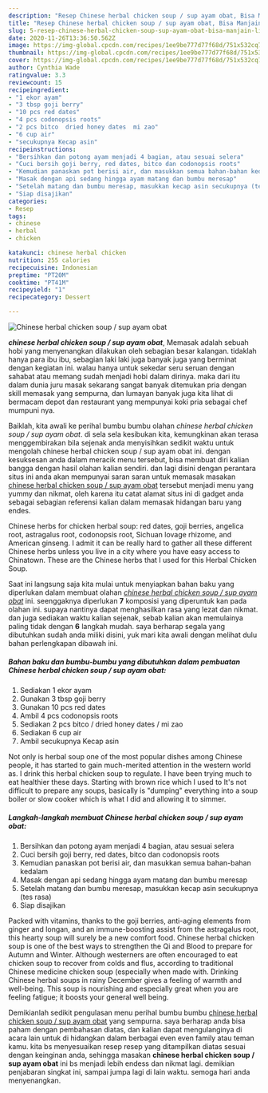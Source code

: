 ```yaml
---
description: "Resep Chinese herbal chicken soup / sup ayam obat, Bisa Manjain Lidah"
title: "Resep Chinese herbal chicken soup / sup ayam obat, Bisa Manjain Lidah"
slug: 5-resep-chinese-herbal-chicken-soup-sup-ayam-obat-bisa-manjain-lidah
date: 2020-11-26T13:36:50.562Z
image: https://img-global.cpcdn.com/recipes/1ee9be777d77f68d/751x532cq70/chinese-herbal-chicken-soup-sup-ayam-obat-foto-resep-utama.jpg
thumbnail: https://img-global.cpcdn.com/recipes/1ee9be777d77f68d/751x532cq70/chinese-herbal-chicken-soup-sup-ayam-obat-foto-resep-utama.jpg
cover: https://img-global.cpcdn.com/recipes/1ee9be777d77f68d/751x532cq70/chinese-herbal-chicken-soup-sup-ayam-obat-foto-resep-utama.jpg
author: Cynthia Wade
ratingvalue: 3.3
reviewcount: 15
recipeingredient:
- "1 ekor ayam"
- "3 tbsp goji berry"
- "10 pcs red dates"
- "4 pcs codonopsis roots"
- "2 pcs bitco  dried honey dates  mi zao"
- "6 cup air"
- "secukupnya Kecap asin"
recipeinstructions:
- "Bersihkan dan potong ayam menjadi 4 bagian, atau sesuai selera"
- "Cuci bersih goji berry, red dates, bitco dan codonopsis roots"
- "Kemudian panaskan pot berisi air, dan masukkan semua bahan-bahan kedalam"
- "Masak dengan api sedang hingga ayam matang dan bumbu meresap"
- "Setelah matang dan bumbu meresap, masukkan kecap asin secukupnya (tes rasa)"
- "Siap disajikan"
categories:
- Resep
tags:
- chinese
- herbal
- chicken

katakunci: chinese herbal chicken 
nutrition: 255 calories
recipecuisine: Indonesian
preptime: "PT20M"
cooktime: "PT41M"
recipeyield: "1"
recipecategory: Dessert

---
```



![Chinese herbal chicken soup / sup ayam obat](https://img-global.cpcdn.com/recipes/1ee9be777d77f68d/751x532cq70/chinese-herbal-chicken-soup-sup-ayam-obat-foto-resep-utama.jpg)

<b><i>chinese herbal chicken soup / sup ayam obat</i></b>, Memasak adalah sebuah hobi yang menyenangkan dilakukan oleh sebagian besar kalangan. tidaklah hanya para ibu ibu, sebagian laki laki juga banyak juga yang berminat dengan kegiatan ini. walau hanya untuk sekedar seru seruan dengan sahabat atau memang sudah menjadi hobi dalam dirinya. maka dari itu dalam dunia juru masak sekarang sangat banyak ditemukan pria dengan skill memasak yang sempurna, dan lumayan banyak juga kita lihat di bermacam depot dan restaurant yang mempunyai koki pria sebagai chef mumpuni nya.

Baiklah, kita awali ke perihal bumbu bumbu olahan <i>chinese herbal chicken soup / sup ayam obat</i>. di sela sela kesibukan kita, kemungkinan akan terasa menggembirakan bila sejenak anda menyisihkan sedikit waktu untuk mengolah chinese herbal chicken soup / sup ayam obat ini. dengan kesuksesan anda dalam meracik menu tersebut, bisa membuat diri kalian bangga dengan hasil olahan kalian sendiri. dan lagi disini dengan perantara situs ini anda akan mempunyai saran saran untuk memasak masakan <u>chinese herbal chicken soup / sup ayam obat</u> tersebut menjadi menu yang yummy dan nikmat, oleh karena itu catat alamat situs ini di gadget anda sebagai sebagian referensi kalian dalam memasak hidangan baru yang endes.

Chinese herbs for chicken herbal soup: red dates, goji berries, angelica root, astragalus root, codonopsis root, Sichuan lovage rhizome, and American ginseng. I admit it can be really hard to gather all these different Chinese herbs unless you live in a city where you have easy access to Chinatown. These are the Chinese herbs that I used for this Herbal Chicken Soup.


Saat ini langsung saja kita mulai untuk menyiapkan bahan baku yang diperlukan dalam membuat olahan <u><i>chinese herbal chicken soup / sup ayam obat</i></u> ini. seenggaknya diperlukan <b>7</b> komposisi yang diperuntuk kan pada olahan ini. supaya nantinya dapat menghasilkan rasa yang lezat dan nikmat. dan juga sediakan waktu kalian sejenak, sebab kalian akan memulainya paling tidak dengan <b>6</b> langkah mudah. saya berharap segala yang dibutuhkan sudah anda miliki disini, yuk mari kita awali dengan melihat dulu bahan perlengkapan dibawah ini.

<!--inarticleads1-->

##### Bahan baku dan bumbu-bumbu yang dibutuhkan dalam pembuatan Chinese herbal chicken soup / sup ayam obat:

1. Sediakan 1 ekor ayam
1. Gunakan 3 tbsp goji berry
1. Gunakan 10 pcs red dates
1. Ambil 4 pcs codonopsis roots
1. Sediakan 2 pcs bitco / dried honey dates / mi zao
1. Sediakan 6 cup air
1. Ambil secukupnya Kecap asin


Not only is herbal soup one of the most popular dishes among Chinese people, it has started to gain much-merited attention in the western world as. I drink this herbal chicken soup to regulate. I have been trying much to eat healthier these days. Starting with brown rice which I used to It&#39;s not difficult to prepare any soups, basically is &#34;dumping&#34; everything into a soup boiler or slow cooker which is what I did and allowing it to simmer. 

<!--inarticleads2-->

##### Langkah-langkah membuat Chinese herbal chicken soup / sup ayam obat:

1. Bersihkan dan potong ayam menjadi 4 bagian, atau sesuai selera
1. Cuci bersih goji berry, red dates, bitco dan codonopsis roots
1. Kemudian panaskan pot berisi air, dan masukkan semua bahan-bahan kedalam
1. Masak dengan api sedang hingga ayam matang dan bumbu meresap
1. Setelah matang dan bumbu meresap, masukkan kecap asin secukupnya (tes rasa)
1. Siap disajikan


Packed with vitamins, thanks to the goji berries, anti-aging elements from ginger and longan, and an immune-boosting assist from the astragalus root, this hearty soup will surely be a new comfort food. Chinese herbal chicken soup is one of the best ways to strengthen the Qi and Blood to prepare for Autumn and Winter. Although westerners are often encouraged to eat chicken soup to recover from colds and flus, according to traditional Chinese medicine chicken soup (especially when made with. Drinking Chinese herbal soups in rainy December gives a feeling of warmth and well-being. This soup is nourishing and especially great when you are feeling fatigue; it boosts your general well being. 

Demikianlah sedikit pengulasan menu perihal bumbu bumbu <u>chinese herbal chicken soup / sup ayam obat</u> yang sempurna. saya berharap anda bisa paham dengan pembahasan diatas, dan kalian dapat mengulanginya di acara lain untuk di hidangkan dalam berbagai even even family atau teman kamu. kita bs menyesuaikan resep resep yang ditampilkan diatas sesuai dengan keinginan anda, sehingga masakan <b>chinese herbal chicken soup / sup ayam obat</b> ini bs menjadi lebih endess dan nikmat lagi. demikian penjabaran singkat ini, sampai jumpa lagi di lain waktu. semoga hari anda menyenangkan.
